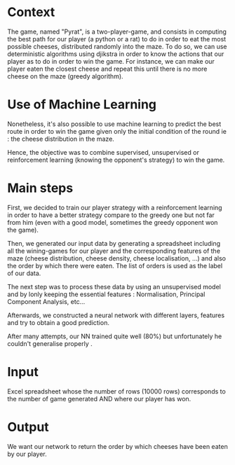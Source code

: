 # Context
The game, named "Pyrat", is a two-player-game, and consists in computing the best path for our player (a python or a rat) to do in order to eat the most possible cheeses, distributed randomly into the maze.
To do so, we can use deterministic algorithms using djikstra in order to know the actions that our player as to do in order to win the game. 
For instance, we can make our player eaten the closest cheese and repeat this until there is no more cheese on the maze (greedy algorithm).

# Use of Machine Learning
Nonetheless, it's also possible to use machine learning to predict the best route in order to win the game given only the initial condition of the round ie : the cheese distribution in the maze.

Hence, the objective was to combine supervised, unsupervised or reinforcement learning (knowing the opponent's strategy) to win the game.

# Main steps
First, we decided to train our player strategy with a reinforcement learning in order to have a better strategy compare to the greedy one but not far from him (even with a good model, sometimes the greedy opponent won the game).

Then, we generated our input data by generating a spreadsheet including all the wining-games for our player and the corresponding features of the maze (cheese distribution, cheese density, cheese localisation, ...) and also the order by which there were eaten. 
The list of orders is used as the label of our data.

The next step was to process these data by using an unsupervised model and by lonly keeping the essential features : Normalisation, Principal Component Analysis, etc...

Afterwards, we constructed a neural network with different layers, features and try to obtain a good prediction.

After many attempts, our NN trained quite well (80%) but unfortunately he couldn't generalise properly .

# Input
Excel spreadsheet whose the number of rows (10000 rows) corresponds to the number of game generated AND where our player has won.

# Output
We want our network to return the order by which cheeses have been eaten by our player.

